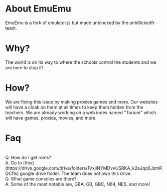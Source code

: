 # About EmuEmu
EmuEmu is a fork of emulator.js but made unblocked by the unbl0ckedfr team.
# Why?
The world is on its way to where the schools control the students and we are here to stop it!
# How?
We are fixing this issue by making proxies games and more. Our websites will have a cloak on them at all times to keep them hidden from the teachers. We are already working on a web index named "Torium" which will have games, proxies, movies, and more.
# Faq
<br>
  Q. How do I get roms?
    <br>A. Go to [this](https://drive.google.com/drive/folders/1VxjINYMDvvUSRKA_k2aJqq6JzmRQCI1s) google drive folder. The team does not own this drive.
<br>
  Q. What game consoles are there?
    <br>A. Some of the most notable are, GBA, GB, GBC, N64, NES, and more!
